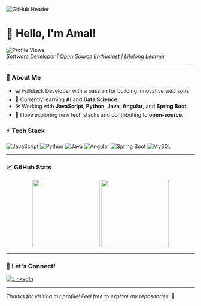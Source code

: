<!-- Header -->
![GitHub Header]([https://user-images.githubusercontent.com/yourimage.png](https://encrypted-tbn2.gstatic.com/images?q=tbn:ANd9GcQAWYzhVjHF5YaTT7El1du6AXU4-lrvi5cw6pJ8P_baSNq9nGYY))

# 👋 Hello, I'm Amal!  

![Profile Views](https://komarev.com/ghpvc/?username=Amal146&color=blue&style=flat)  
*Software Developer | Open Source Enthusiast | Lifelong Learner*

---

### 🌟 About Me

- 💻 Fullstack Developer with a passion for building innovative web apps.
- 🌱 Currently learning **AI** and **Data Science**.
- 🛠️ Working with **JavaScript**, **Python**, **Java**, **Angular**, and **Spring Boot**.
- 🧠 I love exploring new tech stacks and contributing to **open-source**.

### ⚡ Tech Stack

![JavaScript](https://img.shields.io/badge/-JavaScript-black?style=flat-square&logo=javascript)
![Python](https://img.shields.io/badge/-Python-black?style=flat-square&logo=python)
![Java](https://img.shields.io/badge/-Java-black?style=flat-square&logo=java)
![Angular](https://img.shields.io/badge/-Angular-black?style=flat-square&logo=angular)
![Spring Boot](https://img.shields.io/badge/-Spring%20Boot-black?style=flat-square&logo=spring-boot)
![MySQL](https://img.shields.io/badge/-MySQL-black?style=flat-square&logo=mysql)

---

### 📈 GitHub Stats

<p align="center">
  <img height="180em" src="https://github-readme-stats.vercel.app/api?username=Amal146&show_icons=true&theme=radical&hide_border=true" />
  <img height="180em" src="https://github-readme-stats.vercel.app/api/top-langs/?username=Amal146&layout=compact&theme=radical&hide_border=true" />
</p>

---


### 🤝 Let's Connect!

[![LinkedIn](https://img.shields.io/badge/-LinkedIn-blue?style=flat-square&logo=Linkedin&logoColor=white)](https://www.linkedin.com/in/amal-jawahdou-062883226)


---

*Thanks for visiting my profile! Feel free to explore my repositories.* 🚀
